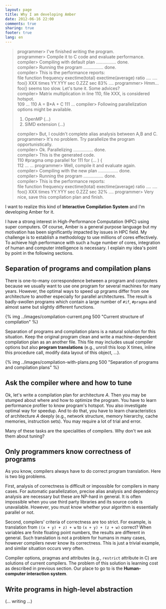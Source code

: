 ```yaml
---
layout: page
title: Why I am developing Amber
date: 2012-06-16 22:00
comments: true
sharing: true
footer: true
lang: en
---
```


> programmer> I've finished writing the program.   
> programmer> Compile it to C code and evaluate performance.  
> compiler> Compiling with default plan ................ done.  
> compiler> Running the program ................ done.  
> compiler> This is the performance reports:  
>     file    function    frequency   exectime(total) exectime(average)   ratio
>     ....
>     ....    foo()       XXX times   YY.YYY sec      0.ZZZ sec           83%
>     ....
> programmer> Hmm... foo() seems too slow. Let's tune it. Some advices?  
> compiler> Matrix multiplication in line 110, file XXX, is considered hotspot.  
>     109     ...
>     110     A = B*A + C
>     111     ...
> compiler> Following parallelization options might be available.
>
> 1. OpenMP (...)
> 2. SIMD extension (...)
>
> compiler> But, I couldn't complete alias analysis between A,B and C.   
> programmer> It's no problem. Try parallelize the program opportunistically.  
> compiler> Ok. Parallelizing ................ done.  
> compiler> This is the generated code.  
>     110     #pragma omp parallel for
>     111     for (... ) {     
>     112         ...
>     ...
> programmer> Well, compile it and evaluate again.  
> compiler> Compiling with the new plan ................ done.  
> compiler> Running the program ................ done.  
> compiler> This is the performance reports:  
>     file    function    frequency   exectime(total) exectime(average)   ratio
>     ....
>     ....    foo()       XXX times   YY.YYY sec      0.ZZZ sec           32%
>     ....
> programmer> Very nice, save this compilation plan and finish.  

I want to realize this kind of **Interactive Compilation System** and I'm developing Amber for it.

I have a strong interest in High-Performance Computation (HPC) using super computers.
Of course, Amber is a general purpose language but my motivation has been significantly impacted by issues in HPC field.
My challenge is to establish a methodology to use millions of cores effectively.
To achieve high performance with such a huge number of cores, integration of human and computer intelligence is necessary.
I explain my idea's point by point in the following sections.

## Separation of programs and compilation plans

There is one-to-many correspondence between a program and computers because we usually want to use one program for several machines for many years.
However, the optimal ways to speed up prgrams differ from one architecture to another especially for parallel architectures.
The result is badly-swollen programs which contain a large number of `#if`, `#pragma` and almost same but slightly different functions.

{% img ../images/compilation-current.png 500 "Current structure of compilation" %}

Separation of programs and compilation plans is a natural solution for this situation.
Keep the original program clean and write a machine-dependent compilation plan as an another file.
This file may includes usual compiler options but also **program translations** (e.g., unroll this loop X times, inline this procedure call, modify data layout of this object, ...).

{% img ../images/compilation-with-plans.png 500 "Separation of programs and compilation plans" %}

## Ask the compiler where and how to tune

Ok, let's write a compilation plan for architecture *A*. Then you may be stumped about where and how to optimize the program.
You have to learn performance profiler to know program's hotspot.
You also investigate optimal way for speedup. And to do that, you have to learn characteristics of architecture *A* deeply (e.g., network structure, memory hierarchy, cache memories, instruction sets). You may require a lot of trial and error.

Many of these tasks are the specialities of compilers. Why don't we ask them about tuning?

## Only programmers know correctness of programs

As you know, compilers always have to do correct program translation. Here is two big problems.

First, analysis of correctness is difficult or impossible for compilers in many cases.
For automatic parallelization, precise alias analysis and dependency analysis are necessary but these are NP-hard in general.
It is often impossible when you use third party libraries and its source code is unavailable.
However, you must know whether your algorithm is essentially parallel or not.

Second, compilers' criteria of correctness are too strict. For example, is translation from `((x + y) + z) + w` to `(x + y) + (z + w)` correct?
When variables are finite floating point numbers, the results are different in general.
Such translation is not a problem for humans in many cases, however compilers never know its correctness.
This is just a trivial example, and similar situation occurs very often.

Compiler options, pragmas and attributes (e.g., `restrict` attribute in C) are solutions of current compilers. The problem of this solution is learning cost as described in previous section. 
Our place to go to is the **Human-computer interaction system**.

## Write programs in high-level abstraction

(... writing ...)
